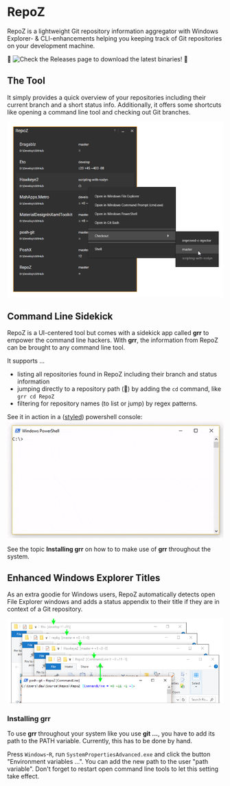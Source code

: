 # RepoZ

RepoZ is a lightweight Git repository information aggregator with Windows Explorer- & CLI-enhancements helping you keeping track of Git repositories on your development machine.

🌈 ![Check the Releases page](https://github.com/awaescher/RepoZ/releases) to download the latest binaries! 🌈

## The Tool
It simply provides a quick overview of your repositories including their current branch and a short status info. Additionally, it offers some shortcuts like opening a command line tool and checking out Git branches.

![Screenshot](_doc/RepoZ-ReadMe-UI.png)

## Command Line Sidekick
RepoZ is a UI-centered tool but comes with a sidekick app called **grr** to empower the command line hackers. 
With **grr**, the information from RepoZ can be brought to any command line tool.

It supports ...
 - listing all repositories found in RepoZ including their branch and status information
 - jumping directly to a repository path (:sparkling_heart:) by adding the `cd` command, like `grr cd RepoZ`
 - filtering for repository names (to list or jump) by regex patterns.
 
See it in action in a ([styled](https://github.com/awaescher/PoshX)) powershell console:
![Screenshot](_doc/grr-5fps-compressed.gif)

See the topic **Installing grr** on how to to make use of **grr** throughout the system.

## Enhanced Windows Explorer Titles
As an extra goodie for Windows users, RepoZ automatically detects open File Explorer windows and adds a status appendix to their title if they are in context of a Git repository.

![Screenshot](_doc/RepoZ-ReadMe-Explorer.png)

### Installing grr
To use **grr** throughout your system like you use **git ...**, you have to add its path to the PATH variable. Currently, this has to be done by hand.

Press `Windows`-`R`, run `SystemPropertiesAdvanced.exe` and click the button "Environment variables ...". You can add the new path to the user "path variable". Don't forget to restart open command line tools to let this setting take effect.
